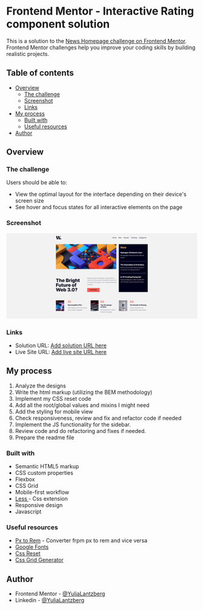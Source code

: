 # Frontend Mentor - Interactive Rating component solution

This is a solution to the [News Homepage challenge on Frontend Mentor](https://www.frontendmentor.io/challenges/news-homepage-H6SWTa1MFl). Frontend Mentor challenges help you improve your coding skills by building realistic projects.

## Table of contents

- [Overview](#overview)
  - [The challenge](#the-challenge)
  - [Screenshot](#screenshot)
  - [Links](#links)
- [My process](#my-process)
  - [Built with](#built-with)
  - [Useful resources](#useful-resources)
- [Author](#author)

## Overview

### The challenge

Users should be able to:

- View the optimal layout for the interface depending on their device's screen size
- See hover and focus states for all interactive elements on the page

### Screenshot

![](assets/images/screenshot.png)

### Links

- Solution URL: [Add solution URL here](https://github.com/YuliaLantzberg/news-homepage_fm)
- Live Site URL: [Add live site URL here](https://yulialantzberg.github.io/news-homepage_fm/)

## My process

1. Analyze the designs
2. Write the html markup (utilizing the BEM methodology)
3. Implement my CSS reset code
4. Add all the root/global values and mixins I might need
5. Add the styling for mobile view
6. Check responsiveness, review and fix and refactor code if needed
7. Implement the JS functionality for the sidebar.
8. Review code and do refactoring and fixes if needed.
9. Prepare the readme file

### Built with

- Semantic HTML5 markup
- CSS custom properties
- Flexbox
- CSS Grid
- Mobile-first workflow
- [Less ](https://lesscss.org/) - Css extension
- Responsive design
- Javascript

### Useful resources

- [Px to Rem](https://nekocalc.com/px-to-rem-converter) - Converter frpm px to rem and vice versa
- [Google Fonts](https://fonts.google.com/)
- [Css Reset](https://www.joshwcomeau.com/css/custom-css-reset/#one-box-sizing-model-2)
- [Css Grid Generator](https://cssgrid-generator.netlify.app/)

## Author

- Frontend Mentor - [@YuliaLantzberg](https://www.frontendmentor.io/profile/YuliaLantzberg)
- Linkedin - [@YuliaLantzberg](https://www.linkedin.com/in/yulia-lantzberg/)
